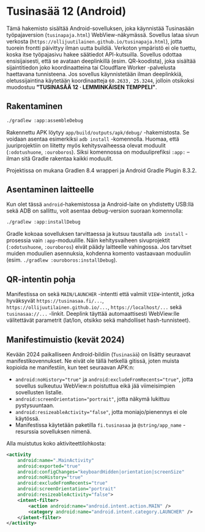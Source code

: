 # Tusinasää 12 (Android)

Tämä hakemisto sisältää Android-sovelluksen, joka käynnistää Tusinasään työpajaversion
(`tusinapaja.html`) WebView-näkymässä. Sovellus lataa sivun verkosta
(`https://ollijuutilainen.github.io/tusinapaja.html`), jotta tuorein frontti päivittyy ilman
uutta buildiä. Verkoton ympäristö ei ole tuettu, koska itse työpajasivu hakee säätiedot
API-kutsuilla. Sovellus odottaa ensisijaisesti, että se avataan deeplinkillä (esim.
QR-koodista), joka sisältää sijaintitiedon joko koordinaatteina tai Cloudflare Worker
-palvelusta haettavana tunnisteena. Jos sovellus käynnistetään ilman deeplinkkiä,
oletussijaintina käytetään koordinaatteja `60.2633, 25.3244`, jolloin otsikoksi muodostuu
**"TUSINASÄÄ 12 · LEMMINKÄISEN TEMPPELI"**.

## Rakentaminen

```bash
./gradlew :app:assembleDebug
```

Rakennettu APK löytyy `app/build/outputs/apk/debug/` -hakemistosta. Se voidaan asentaa
esimerkiksi `adb install` -komennolla. Huomaa, että juuriprojektiin on liitetty myös
kehitysvaiheessa olevat moduulit (`:odotushuone`, `:ouroboros`). Siksi komennossa on
moduuliprefiksi `:app:` – ilman sitä Gradle rakentaa kaikki moduulit.

Projektissa on mukana Gradlen 8.4 wrapperi ja Android Gradle Plugin 8.3.2.

## Asentaminen laitteelle

Kun olet tässä `android`-hakemistossa ja Android-laite on yhdistetty USB:llä sekä ADB
on sallittu, voit asentaa debug-version suoraan komennolla:

```bash
./gradlew :app:installDebug
```

Gradle kokoaa sovelluksen tarvittaessa ja kutsuu taustalla `adb install` -prosessia
vain `:app`-moduulille. Näin kehitysvaiheen sivuprojektit (`:odotushuone`,
`:ouroboros`) eivät päädy laitteelle vahingossa. Jos tarvitset muiden moduulien
asennuksia, kohdenna komento vastaavaan moduuliin (esim. `./gradlew :ouroboros:installDebug`).

## QR-intentin pohja

Manifestissa on sekä `MAIN/LAUNCHER` -intentti että valmiit `VIEW`-intentit, jotka
hyväksyvät `https://tusinasaa.fi/...`, `https://ollijuutilainen.github.io/...`,
`https://localhost/...` sekä `tusinasaa://...` -linkit. Deeplink täyttää automaattisesti
WebView:lle välitettävät parametrit (lat/lon, otsikko sekä mahdolliset hash-tunnisteet).

## Manifestimuistio (kevät 2024)

Kevään 2024 paikalliseen Android-bildiin (`Tusinasää`) on lisätty seuraavat
manifestikovennukset. Ne eivät ole tällä hetkellä gitissä, joten muista kopioida ne
manifestiin, kun teet seuraavan APK:n:

- `android:noHistory="true"` ja `android:excludeFromRecents="true"`, jotta sovellus
  sulkeutuu WebView:n poistuttua eikä jää viimeisimpien sovellusten listalle.
- `android:screenOrientation="portrait"`, jotta näkymä lukittuu pystysuuntaan.
- `android:resizeableActivity="false"`, jotta moniajo/pienennys ei ole käytössä.
- Manifestissa käytetään paketilla `fi.tusinasaa` ja
  `@string/app_name` -resurssia sovelluksen nimenä.

Alla muistutus koko aktiviteettilohkosta:

```xml
<activity
    android:name=".MainActivity"
    android:exported="true"
    android:configChanges="keyboardHidden|orientation|screenSize"
    android:noHistory="true"
    android:excludeFromRecents="true"
    android:screenOrientation="portrait"
    android:resizeableActivity="false">
    <intent-filter>
        <action android:name="android.intent.action.MAIN" />
        <category android:name="android.intent.category.LAUNCHER" />
    </intent-filter>
</activity>
```
